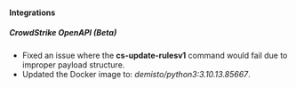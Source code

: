 
#### Integrations

##### CrowdStrike OpenAPI (Beta)

- Fixed an issue where the **cs-update-rulesv1** command would fail due to improper payload structure.
- Updated the Docker image to: *demisto/python3:3.10.13.85667*.
